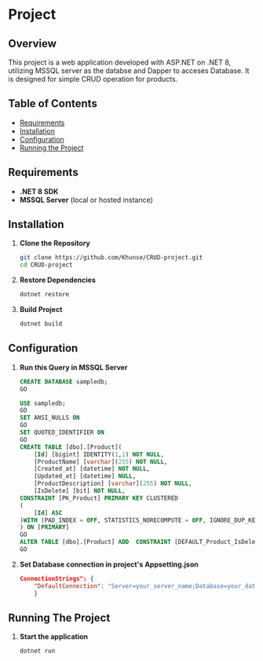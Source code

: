 # Project

## Overview
This project is a web application developed with ASP.NET on .NET 8, utilizing MSSQL server as the databse and Dapper to acceses Database. It is designed for simple CRUD operation for products.

## Table of Contents
- [Requirements](#requirements)
- [Installation](#installation)
- [Configuration](#configuration)
- [Running the Project](#running-the-project)

## Requirements
- **.NET 8 SDK**
- **MSSQL Server** (local or hosted instance)

## Installation
1. **Clone the Repository**

   ```bash
   git clone https://github.com/Khunse/CRUD-project.git
   cd CRUD-project
   ```

2. **Restore Dependencies**

	```bash
	dotnet restore
	```

3. **Build Project**

	```bash
	dotnet build
	```


## Configuration

1. **Run this Query in MSSQL Server**

	```sql
	CREATE DATABASE sampledb;
	GO

	USE sampledb;
	GO
	SET ANSI_NULLS ON
	GO
	SET QUOTED_IDENTIFIER ON
	GO
	CREATE TABLE [dbo].[Product](
		[Id] [bigint] IDENTITY(1,1) NOT NULL,
		[ProductName] [varchar](255) NOT NULL,
		[Created_at] [datetime] NOT NULL,
		[Updated_at] [datetime] NULL,
		[ProductDescription] [varchar](255) NOT NULL,
		[IsDelete] [bit] NOT NULL,
	CONSTRAINT [PK_Product] PRIMARY KEY CLUSTERED 
	(
		[Id] ASC
	)WITH (PAD_INDEX = OFF, STATISTICS_NORECOMPUTE = OFF, IGNORE_DUP_KEY = OFF, ALLOW_ROW_LOCKS = ON, ALLOW_PAGE_LOCKS = ON) ON [PRIMARY]
	) ON [PRIMARY]
	GO
	ALTER TABLE [dbo].[Product] ADD  CONSTRAINT [DEFAULT_Product_IsDelete]  DEFAULT ((0)) FOR [IsDelete]
	GO
	```

2. **Set Database connection in project's Appsetting.json**

	```json
	ConnectionStrings": {
		"DefaultConnection": "Server=your_server_name;Database=your_database_name;User Id=your_user_id;Password=your_password;"
		}
	```

## Running The Project

1. **Start the application**

	```bash
	dotnet run
	```